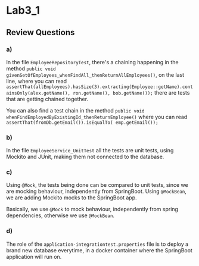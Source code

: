 # Lab3_1

## Review Questions

### a)
In the file `EmployeeRepositoryTest`, there's a chaining happening in the method `public void givenSetOfEmployees_whenFindAll_thenReturnAllEmployees()`, on the last line, where you can read 
`assertThat(allEmployees).hasSize(3).extracting(Employee::getName).containsOnly(alex.getName(), ron.getName(), bob.getName());`
there are tests that are getting chained together.

You can also find a test chain in the method
`public void whenFindEmployedByExistingId_thenReturnEmployee()`
where you can read
`assertThat(fromDb.getEmail()).isEqualTo( emp.getEmail());`

### b)
In the file `EmployeeService_UnitTest`
all the tests are unit tests, using Mockito and JUnit, making them not connected to the database.

### c)
Using `@Mock`, the tests being done can be compared to unit tests, since we are mocking behaviour, independently from SpringBoot.
Using `@MockBean`, we are adding Mockito mocks to the SpringBoot app.

Basically, we use `@Mock` to mock behaviour, independently from spring dependencies, otherwise we use `@MockBean`.

### d)
The role of the `application-integrationtest.properties` file is to deploy a brand new database everytime, in a docker container where the SpringBoot application will run on.